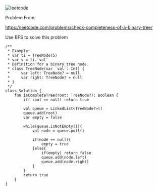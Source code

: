 ![leetcode](https://user-images.githubusercontent.com/77060863/225254705-d825dbc9-fc60-4fa2-bfcb-3f5d2726db8e.PNG)

Problem From.

https://leetcode.com/problems/check-completeness-of-a-binary-tree/

Use BFS to solve this problem

```
/**
 * Example:
 * var ti = TreeNode(5)
 * var v = ti.`val`
 * Definition for a binary tree node.
 * class TreeNode(var `val`: Int) {
 *     var left: TreeNode? = null
 *     var right: TreeNode? = null
 * }
 */
class Solution {
    fun isCompleteTree(root: TreeNode?): Boolean {
        if( root == null) return true

        val queue = LinkedList<TreeNode?>()
        queue.add(root)
        var empty = false

        while(queue.isNotEmpty()){
            val node = queue.poll()

            if(node == null){
                empty = true
            }else{
                if(empty) return false
                queue.add(node.left)
                queue.add(node.right)
            }
        }
        return true
    }
}
```

